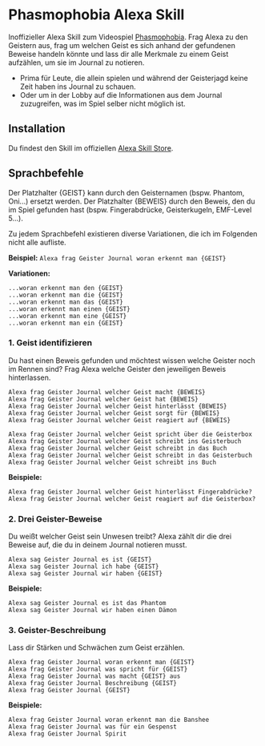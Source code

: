 # Phasmophobia Alexa Skill

Inoffizieller Alexa Skill zum Videospiel [Phasmophobia](https://store.steampowered.com/app/739630/Phasmophobia/). Frag Alexa zu den Geistern aus, frag um welchen Geist es sich anhand der gefundenen Beweise handeln könnte und lass dir alle Merkmale zu einem Geist aufzählen, um sie im Journal zu notieren.

- Prima für Leute, die allein spielen und während der Geisterjagd keine Zeit haben ins Journal zu schauen.
- Oder um in der Lobby auf die Informationen aus dem Journal zuzugreifen, was im Spiel selber nicht möglich ist. 

## Installation

Du findest den Skill im offiziellen [Alexa Skill Store](https://www.amazon.de/dp/B08M3T8W9Z/).

## Sprachbefehle

Der Platzhalter {GEIST} kann durch den Geisternamen (bspw. Phantom, Oni...) ersetzt werden. Der Platzhalter {BEWEIS} durch den Beweis, den du im Spiel gefunden hast (bspw. Fingerabdrücke, Geisterkugeln, EMF-Level 5...).

Zu jedem Sprachbefehl existieren diverse Variationen, die ich im Folgenden nicht alle aufliste.

**Beispiel:** `Alexa frag Geister Journal woran erkennt man {GEIST}`

**Variationen:**

```
...woran erkennt man den {GEIST}
...woran erkennt man die {GEIST}
...woran erkennt man das {GEIST}
...woran erkennt man einen {GEIST}
...woran erkennt man eine {GEIST}
...woran erkennt man ein {GEIST}
```

### 1. Geist identifizieren

Du hast einen Beweis gefunden und möchtest wissen welche Geister noch im Rennen sind? Frag Alexa welche Geister den jeweiligen Beweis hinterlassen.

```
Alexa frag Geister Journal welcher Geist macht {BEWEIS}
Alexa frag Geister Journal welcher Geist hat {BEWEIS}
Alexa frag Geister Journal welcher Geist hinterlässt {BEWEIS}
Alexa frag Geister Journal welcher Geist sorgt für {BEWEIS}
Alexa frag Geister Journal welcher Geist reagiert auf {BEWEIS}

Alexa frag Geister Journal welcher Geist spricht über die Geisterbox
Alexa frag Geister Journal welcher Geist schreibt ins Geisterbuch
Alexa frag Geister Journal welcher Geist schreibt in das Buch
Alexa frag Geister Journal welcher Geist schreibt in das Geisterbuch
Alexa frag Geister Journal welcher Geist schreibt ins Buch
```

**Beispiele:**

```
Alexa frag Geister Journal welcher Geist hinterlässt Fingerabdrücke?
Alexa frag Geister Journal welcher Geist reagiert auf die Geisterbox?
```

### 2. Drei Geister-Beweise

Du weißt welcher Geist sein Unwesen treibt? Alexa zählt dir die drei Beweise auf, die du in deinem Journal notieren musst.
```
Alexa sag Geister Journal es ist {GEIST}
Alexa sag Geister Journal ich habe {GEIST}
Alexa sag Geister Journal wir haben {GEIST}
```

**Beispiele:**

```
Alexa sag Geister Journal es ist das Phantom
Alexa sag Geister Journal wir haben einen Dämon
```

### 3. Geister-Beschreibung

Lass dir Stärken und Schwächen zum Geist erzählen.

```
Alexa frag Geister Journal woran erkennt man {GEIST}
Alexa frag Geister Journal was spricht für {GEIST}
Alexa frag Geister Journal was macht {GEIST} aus
Alexa frag Geister Journal Beschreibung {GEIST}
Alexa frag Geister Journal {GEIST}
```

**Beispiele:**

```
Alexa frag Geister Journal woran erkennt man die Banshee
Alexa frag Geister Journal was für ein Gespenst
Alexa frag Geister Journal Spirit
```
